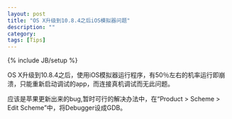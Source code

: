 ```yaml
---
layout: post
title: "OS X升级到10.8.4之后iOS模拟器问题"
description: ""
category: 
tags: [Tips]
---
```

{% include JB/setup %}

OS X升级到10.8.4之后，使用iOS模拟器运行程序，有50％左右的机率运行即崩溃，只能重新启动调试的app，而连接真机调试而无此问题。

应该是苹果更新出来的bug,暂时可行的解决办法中，在“Product > Scheme > Edit Scheme”中，将Debugger设成GDB。
